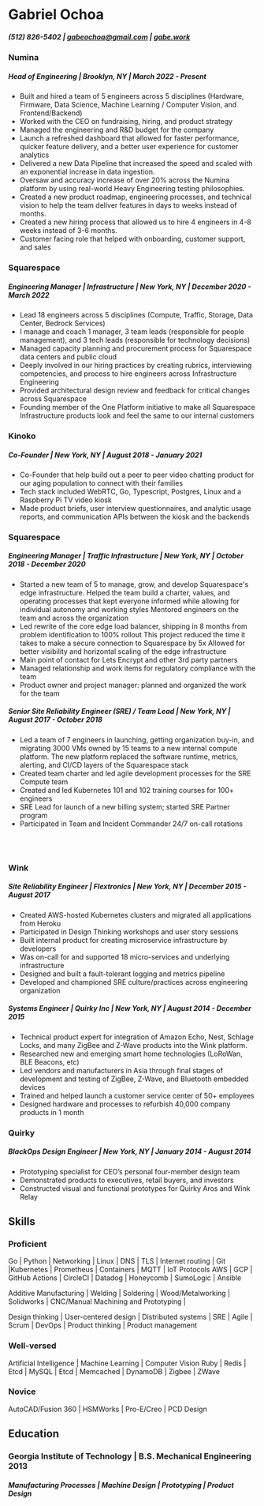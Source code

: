 # Gabriel Ochoa
##### (512) 826-5402 |  gabeochoa@gmail.com | [gabe.work](https://gabe.work)

### Numina
##### Head of Engineering | Brooklyn, NY | March 2022 - Present
- Built and hired a team of 5 engineers across 5 disciplines (Hardware, Firmware, Data Science, Machine Learning / Computer Vision, and Frontend/Backend)
- Worked with the CEO on fundraising, hiring, and product strategy
- Managed the engineering and R&D budget for the company
- Launch a refreshed dashboard that allowed for faster performance, quicker feature delivery, and a better user experience for customer analytics
- Delivered a new Data Pipeline that increased the speed and scaled with an exponential increase in data ingestion.
- Oversaw and accuracy increase of over 20% across the Numina platform by using real-world Heavy Engineering testing philosophies.
- Created a new product roadmap, engineering processes, and technical vision to help the team deliver features in days to weeks instead of months.
- Created a new hiring process that allowed us to hire 4 engineers in 4-8 weeks instead of 3-6 months.
- Customer facing role that helped with onboarding, customer support, and sales

### Squarespace 
##### Engineering Manager | Infrastructure | New York, NY | December 2020 - March 2022 
- Lead 18 engineers across 5 disciplines (Compute, Traffic, Storage, Data Center, Bedrock Services)
- I manage and coach 1 manager, 3 team leads (responsible for people management), and 3 tech leads (responsible for technology decisions)
- Managed capacity planning and procurement process for Squarespace data centers and public cloud
- Deeply involved in our hiring practices by creating rubrics, interviewing competencies, and process to hire 
engineers across Infrastructure Engineering
- Provided architectural design review and feedback for critical changes across Squarespace 
- Founding member of the One Platform initiative to make all Squarespace Infrastructure 
products look and feel the same to our internal customers

### Kinoko
##### Co-Founder | New York, NY | August 2018 - January 2021
- Co-Founder that help build out a peer to peer video chatting product for our aging population to connect with their families
- Tech stack included WebRTC, Go, Typescript, Postgres, Linux and a Raspberry Pi TV video kiosk
- Made product briefs, user interview questionnaires, and analytic usage reports, and communication APIs between the kiosk and the backends

### Squarespace 
##### Engineering Manager | Traffic Infrastructure | New York, NY | October 2018 - December 2020
- Started a new team of 5 to manage, grow, and develop Squarespace's edge infrastructure. 
  Helped the team build a charter, values, and operating processes that kept everyone informed while allowing 
  for individual autonomy and working styles
  Mentored engineers on the team and across the organization
- Led rewrite of the core edge load balancer, shipping in 8 months from problem identification to 100% rollout
  This project reduced the time it takes to make a secure connection to Squarespace by 5x 
  Allowed for better visibility and horizontal scaling of the edge infrastructure
- Main point of contact for Lets Encrypt and other 3rd party partners
- Managed relationship and work items for regulatory compliance with the team
- Product owner and project manager: planned and organized the work for the team

##### Senior Site Reliability Engineer (SRE) / Team Lead | New York, NY | August 2017 - October 2018 
- Led a team of 7 engineers in launching, getting organization buy-in, and migrating 
  3000 VMs owned by 15 teams to a new internal compute platform. The new platform replaced 
  the software runtime, metrics, alerting, and CI/CD layers of the Squarespace stack
- Created team charter and led agile development processes for the SRE Compute team
- Created and led Kubernetes 101 and 102 training courses for 100+ engineers
- SRE Lead for launch of a new billing system; started SRE Partner program
- Participated in Team and Incident Commander 24/7 on-call rotations

<br></br>

### Wink
##### Site Reliability Engineer | Flextronics | New York, NY | December 2015 - August 2017 
- Created AWS-hosted Kubernetes clusters and migrated all applications from Heroku
- Participated in Design Thinking workshops and user story sessions
- Built internal product for creating microservice infrastructure by developers
- Was on-call for and supported 18 micro-services and underlying infrastructure
- Designed and built a fault-tolerant logging and metrics pipeline
- Developed and championed SRE culture/practices across engineering organization

##### Systems Engineer | Quirky Inc | New York, NY | August 2014 - December 2015 
- Technical product expert for integration of Amazon Echo, Nest, Schlage Locks, and many 
  ZigBee and Z-Wave products into the Wink platform.  
- Researched new and emerging smart home technologies (LoRoWan, BLE Beacons, etc)
- Led vendors and manufacturers in Asia through final stages of development and testing of 
  ZigBee, Z-Wave, and Bluetooth embedded devices
- Trained and helped launch a customer service center of 50+ employees
- Designed hardware and processes to refurbish 40,000 company products in 1 month

### Quirky 
##### BlackOps Design Engineer | New York, NY | January 2014 - August 2014 
- Prototyping specialist for CEO’s personal four-member design team
- Demonstrated products to executives, retail buyers, and investors
- Constructed visual and functional prototypes for Quirky Aros and Wink Relay

## Skills

### Proficient

Go | Python | Networking | Linux | DNS | TLS | Internet routing | Git |Kubernetes | Prometheus | Containers | MQTT | IoT Protocols 
AWS | GCP | GitHub Actions | CircleCI | Datadog | Honeycomb | SumoLogic | Ansible
 
Additive Manufacturing | Welding | Soldering | Wood/Metalworking | Solidworks | CNC/Manual Machining and Prototyping |

Design thinking | User-centered design | Distributed systems | SRE | Agile | Scrum | DevOps | Product thinking | Product management

### Well-versed

Artificial Intelligence | Machine Learning | Computer Vision 
Ruby | Redis | Etcd | MySQL | Etcd | Memcached | DynamoDB | Zigbee | ZWave 

### Novice

AutoCAD/Fusion 360 | HSMWorks | Pro-E/Creo | PCD Design

## Education
### Georgia Institute of Technology | B.S. Mechanical Engineering 2013 
##### Manufacturing Processes | Machine Design | Prototyping | Product Design
